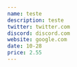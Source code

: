 ```yaml
---
name: teste
description: teste
twitter: twitter.com
discord: discord.com
website: google.com
date: 10-28
price: 2.55
---
```

